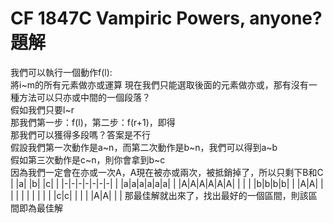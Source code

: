 # CF 1847C Vampiric Powers, anyone? 題解
我們可以執行一個動作f(l):  
將i~m的所有元素做亦或運算
現在我們只能選取後面的元素做亦或，那有沒有一種方法可以只亦或中間的一個段落？  
假如我們只要l~r  
那我們第一步：f(l)，第二步：f(r+1)，即得  
那我們可以獲得多段嗎？答案是不行  
假設我們第一次動作是a~n，而第二次動作是b~n，我們可以得到a~b  
假如第三次動作是c~n，則你會拿到b~c  
因為我們一定會在亦或一次A，A現在被亦或兩次，被抵銷掉了，所以只剩下B和C  
| |a| |b| |c| |
|-|-|-|-|-|-|-|
| |a|a|a|a|a|a|
| |A|A|A|A|A|A|
| | | |b|b|b|b|
| |A|A| | | | |
| | | | | |c|c|
| | | |A|A| | |
那最佳解就出來了，找出最好的一個區間，則該區間即為最佳解

